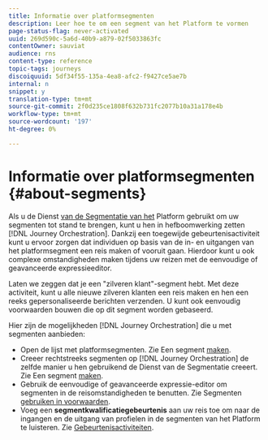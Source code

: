 ```yaml
---
title: Informatie over platformsegmenten
description: Leer hoe te om een segment van het Platform te vormen
page-status-flag: never-activated
uuid: 269d590c-5a6d-40b9-a879-02f5033863fc
contentOwner: sauviat
audience: rns
content-type: reference
topic-tags: journeys
discoiquuid: 5df34f55-135a-4ea8-afc2-f9427ce5ae7b
internal: n
snippet: y
translation-type: tm+mt
source-git-commit: 2f0d235ce1808f632b731fc2077b10a31a178e4b
workflow-type: tm+mt
source-wordcount: '197'
ht-degree: 0%

---
```



# Informatie over platformsegmenten {#about-segments}

Als u de Dienst [van de Segmentatie van het](https://docs.adobe.com/content/help/en/experience-platform/segmentation/home.html) Platform gebruikt om uw segmenten tot stand te brengen, kunt u hen in hefboomwerking zetten [!DNL Journey Orchestration]. Dankzij een toegewijde gebeurtenisactiviteit kunt u ervoor zorgen dat individuen op basis van de in- en uitgangen van het platformsegment een reis maken of vooruit gaan. Hierdoor kunt u ook complexe omstandigheden maken tijdens uw reizen met de eenvoudige of geavanceerde expressieeditor.

Laten we zeggen dat je een &quot;zilveren klant&quot;-segment hebt. Met deze activiteit, kunt u alle nieuwe zilveren klanten een reis maken en hen een reeks gepersonaliseerde berichten verzenden. U kunt ook eenvoudig voorwaarden bouwen die op dit segment worden gebaseerd.

Hier zijn de mogelijkheden [!DNL Journey Orchestration] die u met segmenten aanbieden:

* Open de lijst met platformsegmenten. Zie Een segment [maken](../segment/creating-a-segment.md).
* Creeer rechtstreeks segmenten op [!DNL Journey Orchestration] de zelfde manier u hen gebruikend de Dienst van de Segmentatie creeert. Zie Een segment [maken](../segment/creating-a-segment.md).
* Gebruik de eenvoudige of geavanceerde expressie-editor om segmenten in de reisomstandigheden te benutten. Zie Segmenten [gebruiken in voorwaarden](../segment/using-a-segment.md).
* Voeg een **segmentkwalificatiegebeurtenis** aan uw reis toe om naar de ingangen en de uitgang van profielen in de segmenten van het Platform te luisteren. Zie [Gebeurtenisactiviteiten](../building-journeys/event-activities.md#segment-qualification).

